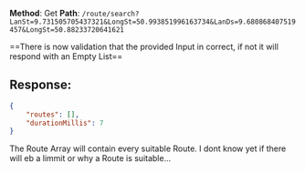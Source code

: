 **Method**: Get
**Path**:
`/route/search?LanSt=9.731505705437321&LongSt=50.993851996163734&LanDs=9.680868407519457&LongSt=50.88233720641621`

==There is now validation that the provided Input in correct, if not it will respond with an Empty List==

## Response:
```json
{
    "routes": [],
    "durationMillis": 7
}
```

The Route Array will contain every suitable Route. I dont know yet if there will eb a limmit or why a Route is suitable...
